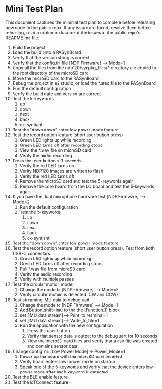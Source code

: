# Mini Test Plan
This document captures the minimal test plan to complete before releasing new code to the public repo.  If any issure are found, resolve them before releasing, or at a minimum document the issues in the public repo's README.md file.

1. Build the project
1. Load the build onto a RASynBoard
1. Verify that the version string is correct
1. Verify that the config.ini file [NDP Firmware] --> Mode=1
1. Copy all the files from the ndp120/synpkg_files/* directory are copied to the root directory of the microSD card
1. Move the microSD card to the RASynBoard
1. Debug the project in e2 studio, or load the *.srec file to the RASynBoard
1. Run the default configuration
1. Verify the build date and version are correct
1. Test the 5-keywords
   1. up
   1. down
   1. next
   1. back
   1. ok-syntiant
1. Test the "down down" enter low power mode feature
1. Test the record option feature (short user button press)
   1. Green LED lights up while recording
   1. Green LED turns off after recording stops
   1. View the *.wav file on microSD card
   1. Verify the audio recording
1. Press the user button > 3 seconds
   1. Verify the red LED turns on
   1. Verify NDP120 images are written to flash
   1. Verify the red LED turns off
   1. Remove the microSD card and test the 5-keywords again
   1. Remove the core board from the I/O board and test the 5-keywords again
1. If you have the dual microphone hardware test [NDP Firmware] --> Mode=2
   1. Run the default configuration
   1. Test the 5-keywords
      1. up
      1. down
      1. next
      1. back
      1. ok-syntiant
1. Test the "down down" enter low power mode feature
1. Test the record option feature (short user button press).  Test from both USB-C connectors.
   1. Green LED lights up while recording
   1. Green LED turns off after recording stops
   1. Pull *.wav file from microSD card
   1. Verify the audio recording
   1. Verify with multiple passes
1. Test the circular motion model
   1. Change the mode to [NDP Firmware] --> Mode=3
   1. Verify circular motion is detected (CW and CCW)
1. Test streaming IMU data to debug uart
   1. Change the mode to [NDP Firmware] --> Mode=1
   1. Add Button_shift=imu to the the [Function_1] block
   1. set [IMU data stream]--> Print_to_terminal=1
   1. set [IMU data stream]--> Write_to_file=1
   1. Run the application with the new configuration
      1. Press the user button
      1. Verify that sensor data is output to the debug uart for 10 seconds
      1. View the microSD card files and verify that a csv file was created and contains sensor data
1. Change config.ini: [Low Power Mode] -> Power_Mode=1
   1. Power up the board with the microSD card inserted
   1. Verify board enters low-power mode on startup
   1. Speak one of the 5-keywords and verify that the device enters low-power mode after each keyword is detected      
1. Test the BLE enable feature
1. Test the IoTConnect feature 